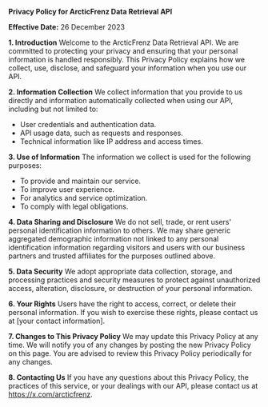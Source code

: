 **Privacy Policy for ArcticFrenz Data Retrieval API**

**Effective Date:** 26 December 2023

**1. Introduction**
Welcome to the ArcticFrenz Data Retrieval API. We are committed to protecting your privacy and ensuring that your personal information is handled responsibly. This Privacy Policy explains how we collect, use, disclose, and safeguard your information when you use our API.

**2. Information Collection**
We collect information that you provide to us directly and information automatically collected when using our API, including but not limited to:
- User credentials and authentication data.
- API usage data, such as requests and responses.
- Technical information like IP address and access times.

**3. Use of Information**
The information we collect is used for the following purposes:
- To provide and maintain our service.
- To improve user experience.
- For analytics and service optimization.
- To comply with legal obligations.

**4. Data Sharing and Disclosure**
We do not sell, trade, or rent users' personal identification information to others. We may share generic aggregated demographic information not linked to any personal identification information regarding visitors and users with our business partners and trusted affiliates for the purposes outlined above.

**5. Data Security**
We adopt appropriate data collection, storage, and processing practices and security measures to protect against unauthorized access, alteration, disclosure, or destruction of your personal information.

**6. Your Rights**
Users have the right to access, correct, or delete their personal information. If you wish to exercise these rights, please contact us at [your contact information].

**7. Changes to This Privacy Policy**
We may update this Privacy Policy at any time. We will notify you of any changes by posting the new Privacy Policy on this page. You are advised to review this Privacy Policy periodically for any changes.

**8. Contacting Us**
If you have any questions about this Privacy Policy, the practices of this service, or your dealings with our API, please contact us at https://x.com/arcticfrenz.